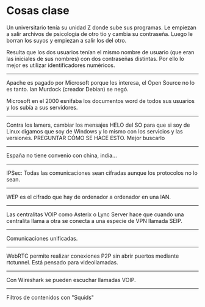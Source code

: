 # Cosas clase

Un universitario tenía su unidad Z donde sube sus programas. Le empiezan a salir archivos de psicología de otro tío y cambia su contraseña. Luego le borran los suyos y empiezan a salir los del otro.

Resulta que los dos usuarios tenían el mismo nombre de usuario (que eran las iniciales de sus nombres) con dos contraseñas distintas. Por ello lo mejor es utilizar identificadores numéricos.

---

Apache es pagado por Microsoft porque les interesa, el Open Source no lo es tanto. Ian Murdock (creador Debian) se negó.

Microsoft en el 2000 esnifaba los documentos word de todos sus usuarios y los subía a sus servidores.

---

Contra los lamers, cambiar los mensajes HELO del SO para que si soy de Linux digamos que soy de Windows y lo mismo con los servicios y las versiones. PREGUNTAR CÓMO SE HACE ESTO.
Mejor buscarlo

---

España no tiene convenio con china, india...

---

IPSec: Todas las comunicaciones sean cifradas aunque los protocolos no lo sean.

---

WEP es el cifrado que hay de ordenador a ordenador en una lAN.

---

Las centralitas VOIP como Asterix o Lync Server hace que cuando una centralita llama a otra se conecta a una especie de VPN llamada SEIP.

---

Comunicaciones unificadas.

---

WebRTC permite realizar conexiones P2P sin abrir puertos mediante rtctunnel. Está pensado para videollamadas.

---

Con Wireshark se pueden escuchar llamadas VOIP.

---

Filtros de contenidos con "Squids"
